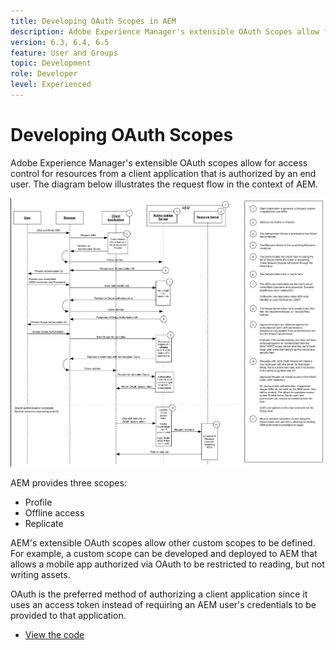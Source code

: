 ```yaml
---
title: Developing OAuth Scopes in AEM
description: Adobe Experience Manager's extensible OAuth Scopes allow for access control for resources from a client application that is authorized by an end user. The diagram below illustrates the request flow in the context of AEM.
version: 6.3, 6.4, 6.5
feature: User and Groups
topic: Development
role: Developer
level: Experienced
---
```


# Developing OAuth Scopes

Adobe Experience Manager's extensible OAuth scopes allow for access control for resources from a client application that is authorized by an end user. The diagram below illustrates the request flow in the context of AEM.

![Oauth Scopes Flow](./assets/oauth-code-sample-develop/oauth-scopes-flow.png)

AEM provides three scopes:

* Profile
* Offline access
* Replicate

AEM's extensible OAuth scopes allow other custom scopes to be defined. For example, a custom scope can be developed and deployed to AEM that allows a mobile app authorized via OAuth to be restricted to reading, but not writing assets.

OAuth is the preferred method of authorizing a client application since it uses an access token instead of requiring an AEM user's credentials to be provided to that application.

* [View the code](https://github.com/Adobe-Consulting-Services/acs-aem-samples/blob/legacy/bundle/src/main/java/com/adobe/acs/samples/authentication/oauth/impl/SampleScopeWithPrivileges.java)
